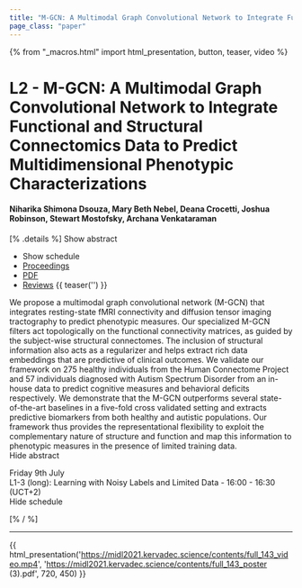 ```yaml
---
title: "M-GCN: A Multimodal Graph Convolutional Network to Integrate Functional and Structural Connectomics Data to Predict Multidimensional Phenotypic Characterizations"
page_class: "paper"
---
```


{% from "_macros.html" import html_presentation, button, teaser, video %}

# L2 - M-GCN: A Multimodal Graph Convolutional Network to Integrate Functional and Structural Connectomics Data to Predict Multidimensional Phenotypic Characterizations

#### Niharika Shimona Dsouza, Mary Beth Nebel, Deana Crocetti, Joshua Robinson, Stewart Mostofsky, Archana Venkataraman

[% .details %]
<a class="toggle_visibility" data-selector=".abstract" data-level="3">Show abstract</a>
- <a class="toggle_visibility" data-selector=".schedule" data-level="3">Show schedule</a>
- <a href="">Proceedings</a>
- <a href="https://openreview.net/pdf?id=ud-iBiED9zb">PDF</a>
- <a href="https://openreview.net/forum?id=ud-iBiED9zb">Reviews</a>
{{ teaser('') }}

<p>
    <span class="abstract">
        We propose a multimodal graph convolutional network (M-GCN) that integrates resting-state fMRI connectivity and diffusion tensor imaging tractography to predict phenotypic measures. Our specialized M-GCN filters act topologically on the functional connectivity matrices, as guided by the subject-wise structural connectomes. The inclusion of structural information also acts as a regularizer and helps extract rich data embeddings that are predictive of clinical outcomes. We validate our framework on 275 healthy individuals from the Human Connectome Project and 57 individuals diagnosed with Autism Spectrum Disorder from an in-house data to predict cognitive measures and behavioral deficits respectively. We demonstrate that the M-GCN outperforms several state-of-the-art baselines in a five-fold cross validated setting and extracts predictive biomarkers from both healthy and autistic populations. Our framework thus provides the representational flexibility to exploit the complementary nature of structure and function and map this information to phenotypic measures in the presence of limited training data.
        <br>
        <span class="actions"><a class="toggle_visibility" data-level="2">Hide abstract</a></span>
    </span>
</p>

<p>
    <span class="schedule">
         Friday 9th July<br>L1-3 (long): Learning with Noisy Labels and Limited Data - 16:00 - 16:30 (UCT+2)
        <br>
        <span class="actions"><a class="toggle_visibility" data-level="2">Hide schedule</a></span>
    </span>
</p>

[% / %]


---

{{ html_presentation('https://midl2021.kervadec.science/contents/full_143_video.mp4', 'https://midl2021.kervadec.science/contents/full_143_poster (3).pdf', 720, 450) }}